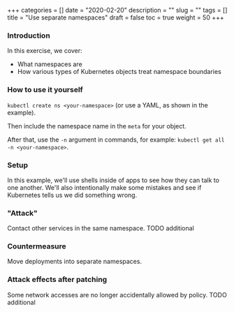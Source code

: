 +++
categories = []
date = "2020-02-20"
description = ""
slug = ""
tags = []
title = "Use separate namespaces"
draft = false
toc = true
weight = 50
+++

### Introduction
In this exercise, we cover:

 - What namespaces are
 - How various types of Kubernetes objects treat namespace boundaries

### How to use it yourself
`kubectl create ns <your-namespace>` (or use a YAML, as shown in the example).

Then include the namespace name in the `meta` for your object.

After that, use the `-n` argument in commands, for example:
`kubectl get all -n <your-namespace>`.

### Setup
In this example, we'll use shells inside of apps to see
how they can talk to one another.
We'll also intentionally make some mistakes and see if
Kubernetes tells us we did something wrong.

<!-- TODO: Include a graph of the services. It can get complicated! -->

### "Attack"
Contact other services in the same namespace.
TODO additional

### Countermeasure
Move deployments into separate namespaces.

### Attack effects after patching
Some network accesses are no longer accidentally allowed by policy.
TODO additional
